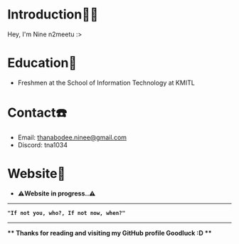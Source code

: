 # Introduction🧑‍💻
Hey, I'm Nine n2meetu :>

# Education🏫
- Freshmen at the School of Information Technology at KMITL

# Contact☎️
- Email: thanabodee.ninee@gmail.com
- Discord: tna1034

# Website📖
- <b>⚠️Website in progress..⚠️</b>
---

<b>`"If not you, who?, If not now, when?"`</b>

---
<b>** Thanks for reading and visiting my GitHub profile Goodluck :D **</b>
